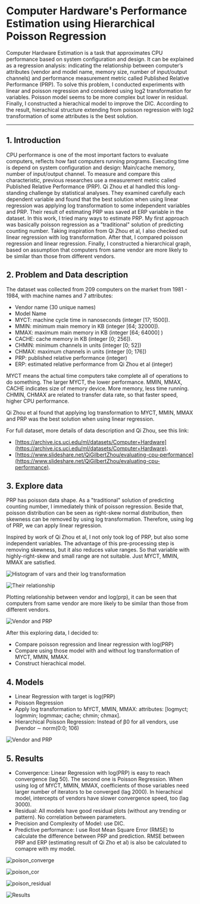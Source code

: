 # Computer Hardware's Performance Estimation using Hierarchical Poisson Regression

Computer Hardware Estimation is a task that approximates CPU performance based on system configuration and design. It can be explained as a regression analysis: indicating the relationship between computer’s attributes (vendor and model name, memory size, number of input/output channels) and performance measurement metric called Published Relative Performance (PRP). To solve this problem, I conducted experiments with linear and poisson regression and considered using log2 transformation for variables. Poisson model seems to be more complex but lower in residual. Finally, I constructed a hierachical model to improve the DIC. According to the result, hierachical structure extending from poisson regression with log2 transformation of some attributes is the best solution.

---

## 1. Introduction

CPU performance is one of the most important factors to evaluate computers, reflects how fast computers running programs. Executing time is depend on system configuration and design: Main/cache memory, number of input/output channel. To measure and compare this characteristic, previous researches use a measurement metric called Published Relative Performance (PRP).
Qi Zhou et al handled this long-standing challenge by statistical analyses. They examined carefully each dependent variable and found that the best solution when using linear regression was applying log transformation to some independent variables and PRP. Their result of estimating PRP was saved at ERP variable in the dataset.
In this work, I tried many ways to estimate PRP. My first approach was basically poisson regression as a "traditional" solution of predicting counting number. Taking inspiration from Qi Zhou et al, I also checked out linear regression with log transformation. After that, I compared poisson regression and linear regression. Finally, I constructed a hierarchical graph, based on assumption that computers from same vendor are more likely to be similar than those from different vendors.

## 2. Problem and Data description

The dataset was collected from 209 computers on the market from 1981 - 1984, with machine names and 7 attributes:
- Vendor name (30 unique names)
- Model Name
- MYCT: machine cycle time in nanoseconds (integer [17; 1500]).
- MMIN: minimum main memory in KB (integer [64; 32000]).
- MMAX: maximum main memory in KB (integer [64; 64000] )
- CACHE: cache memory in KB (integer [0; 256]).
- CHMIN: minimum channels in units (integer [0; 52])
- CHMAX: maximum channels in units (integer [0; 176])
- PRP: published relative performance (integer)
- ERP: estimated relative performance from Qi Zhou et al (integer)

MYCT means the actual time computers take complete all of operations to do something. The larger MYCT, the lower performance. MMIN, MMAX, CACHE indicates size of memory device. More memory, less time running. CHMIN, CHMAX are related to transfer data rate, so that faster speed, higher CPU performance. 

Qi Zhou et al found that applying log transformation to MYCT, MMIN, MMAX and PRP was the best solution when using linear regression.

For full dataset, more details of data description and Qi Zhou, see this link:
- [https://archive.ics.uci.edu/ml/datasets/Computer+Hardware](https://archive.ics.uci.edu/ml/datasets/Computer+Hardware).
- [https://www.slideshare.net/QiGilbertZhou/evaluating-cpu-performance](https://www.slideshare.net/QiGilbertZhou/evaluating-cpu-performance).

## 3. Explore data

PRP has poisson data shape. As a "traditional" solution of predicting counting number, I immediately think of poisson regression. Beside that, poisson distribution can be seen as right-skew normal distribution, then skewness can be removed by using log transformation. Therefore, using log of PRP, we can apply linear regression. 

Inspired by work of Qi Zhou et al, I not only took log of PRP, but also some independent variables. The advantage of
this pre-processing step is removing skewness, but it also reduces value ranges. So that variable with highly-right-skew and
small range are not suitable. Just MYCT, MMIN, MMAX are satisfied.

![Histogram of vars and their log transformation](/images/histogram.png)

![Their relationship](/images/plot_log.png)

Plotting relationship between vendor and log(prp), it can be seen that computers from same vendor are more likely to be
similar than those from different vendors. 

![Vendor and PRP](/images/vendor.png)

After this exploring data, I decided to:
- Compare poisson regression and linear regression with log(PRP)
- Compare using those model with and without log transformation of MYCT, MMIN, MMAX.
- Construct hierachical model.

## 4. Models

- Linear Regression with target is log(PRP)
- Poisson Regression 
- Apply log transformation to MYCT, MMIN, MMAX: attributes: [logmyct; logmmin; logmmax; cache; chmin; chmax].
- Hierarchical Poisson Regression: Instead of β0 for all vendors, use βvendor ∼ norm(0:0; 106)

![Vendor and PRP](/images/equations.png)

## 5. Results

- Convergence: Linear Regression with log(PRP) is easy to reach convergence (lag 50). The second one is Poisson
Regression. When using log of MYCT, MMIN, MMAX, coefficients of those variables need larger number of iterators
to be converged (lag 2000). In hierachical model, intercepts of vendors have slower convergence speed, too (lag 3000).
- Residual: All models have good residual plots (without any trending or pattern). No correlation between parameters.
- Precision and Complexity of Model: use DIC.
- Predictive performance: I use Root Mean Square Error (RMSE) to calculate the difference between PRP and prediction. RMSE between PRP and ERP (estimating result of Qi Zho et al) is also be calculated to comapre with my
model.

![poison_converge](/images/poison_converge.png)

![poison_cor](/images/poison_cor.png)

![poison_residual](/images/poison_residual.png)

![Results](/images/results.png)
